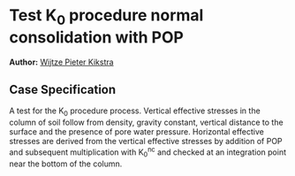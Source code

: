 # Test K<sub>0</sub> procedure normal consolidation with POP

**Author:** [Wijtze Pieter Kikstra](https://github.com/WPK4FEM)

## Case Specification
A test for the K<sub>0</sub> procedure process. Vertical effective stresses in the column of soil follow from density, gravity constant, vertical distance to the surface and the presence of pore water pressure. Horizontal effective stresses are derived from the vertical effective stresses by addition of POP and subsequent multiplication with K<sub>0</sub><sup>nc</sup> and checked at an integration point near the bottom of the column.
